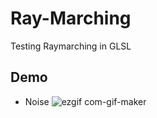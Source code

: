 # Ray-Marching
Testing Raymarching in GLSL

## Demo
- Noise
![ezgif com-gif-maker](https://user-images.githubusercontent.com/45285901/156279019-ef19f71a-45b5-4087-bafc-f5f69a9cb61f.gif)
